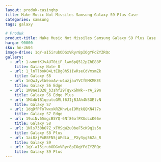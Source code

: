 ```yaml
---
layout: produk-casinghp
title: Make Music Not Missiles Samsung Galaxy S9 Plus Case
categories: samsung
tags: galaxy

# Produk
product-title: Make Music Not Missiles Samsung Galaxy S9 Plus Case
harga: 90000
sku: hn-3604
image-drive: 1qY-aI5irubODGxVRyr8pIOgYFdZYZRQc
gallery:
  - url: 1-wnntKJvAUT0iiF_lwm6pQ512pZhE88P
    title: Galaxy Note 8
  - url: 1_lnTlboKO4LtEBg8h51IwRseCdVmsmZk
    title: Galaxy S6
  - url: 1nQwJyvtWeoxAv-w4uzjauYVCfEMKMKEt
    title: Galaxy S6 Edge
  - url: 1W8aeiQ28_b3shf29TqyxGhWk--rA_29n
    title: Galaxy S6 Edge Plus
  - url: 1M4dW1B1qeatcGMLf6JIjBJAh4N3GElzN
    title: Galaxy S7
  - url: 1dqDfPFoTwxxkRZKhvLaI9MzkQQKN4l7s
    title: Galaxy S7 Edge
  - url: 19uiNv65mgcB5YQ-6Nf86ofPXUoLxK66v
    title: Galaxy S8
  - url: 1Nls730bO7Z_xTMSqW2uObeF5cK9q1s5n
    title: Galaxy S8 Plus
  - url: 1ai8zjPxBBFN5jAPdLa__PXy3yg56Za_R
    title: Galaxy S9
  - url: 1qY-aI5irubODGxVRyr8pIOgYFdZYZRQc
    title: Galaxy S9 Plus
---
```

